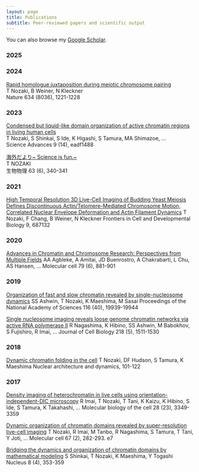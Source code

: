 ```yaml
---
layout: page
title: Publications
subtitle: Peer-reviewed papers and scientific output   
---
```

You can also browse my [Google Scholar](https://scholar.google.com/citations?user=us0AM-wAAAAJ&hl=en).

### 2025

### 2024
[Rapid homologue juxtaposition during meiotic chromosome pairing](https://www.nature.com/articles/s41586-024-07999-5)  
T Nozaki, B Weiner, N Kleckner  
Nature 634 (8036), 1221-1228

### 2023
[Condensed but liquid-like domain organization of active chromatin regions in living human cells](https://www.science.org/doi/full/10.1126/sciadv.adf1488)  
T Nozaki, S Shinkai, S Ide, K Higashi, S Tamura, MA Shimazoe, ...  
Science Advances 9 (14), eadf1488

[海外だより~ Science is fun.~](https://www.jstage.jst.go.jp/article/biophys/63/6/63_340/_article/-char/ja/)  
T NOZAKI  
生物物理 63 (6), 340-341

### 2021
[High Temporal Resolution 3D Live-Cell Imaging of Budding Yeast Meiosis Defines Discontinuous Actin/Telomere-Mediated Chromosome Motion, Correlated Nuclear Envelope Deformation and Actin Filament Dynamics](https://www.frontiersin.org/journals/cell-and-developmental-biology/articles/10.3389/fcell.2021.687132/full)
T Nozaki, F Chang, B Weiner, N Kleckner
Frontiers in Cell and Developmental Biology 9, 687132

### 2020
[Advances in Chromatin and Chromosome Research: Perspectives from Multiple Fields](https://www.sciencedirect.com/science/article/pii/S109727652030469X)
AA Agbleke, A Amitai, JD Buenrostro, A Chakrabarti, L Chu, AS Hansen, ...
Molecular cell 79 (6), 881-901

### 2019
[Organization of fast and slow chromatin revealed by single-nucleosome dynamics](https://www.pnas.org/doi/full/10.1073/pnas.1907342116)
SS Ashwin, T Nozaki, K Maeshima, M Sasai
Proceedings of the National Academy of Sciences 116 (40), 19939-19944

[Single nucleosome imaging reveals loose genome chromatin networks via active RNA polymerase II](https://rupress.org/JCB/article/218/5/1511/120924)
R Nagashima, K Hibino, SS Ashwin, M Babokhov, S Fujishiro, R Imai, ...
Journal of Cell Biology 218 (5), 1511-1530

### 2018
[Dynamic chromatin folding in the cell](https://www.sciencedirect.com/science/article/abs/pii/B9780128034804000041)
T Nozaki, DF Hudson, S Tamura, K Maeshima
Nuclear architecture and dynamics, 101-122

### 2017
[Density imaging of heterochromatin in live cells using orientation-independent-DIC microscopy](https://www.molbiolcell.org/doi/full/10.1091/mbc.e17-06-0359)
R Imai, T Nozaki, T Tani, K Kaizu, K Hibino, S Ide, S Tamura, K Takahashi, ...
Molecular biology of the cell 28 (23), 3349-3359

[Dynamic organization of chromatin domains revealed by super-resolution live-cell imaging](https://www.cell.com/molecular-cell/fulltext/S1097-2765(17)30445-8)
T Nozaki, R Imai, M Tanbo, R Nagashima, S Tamura, T Tani, Y Joti, ...
Molecular cell 67 (2), 282-293. e7

[Bridging the dynamics and organization of chromatin domains by mathematical modeling](https://www.tandfonline.com/doi/full/10.1080/19491034.2017.1313937)
S Shinkai, T Nozaki, K Maeshima, Y Togashi
Nucleus 8 (4), 353-359
